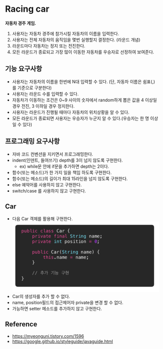 # Racing car
__자동차 경주 게임.__  
1. 사용자는 자동차 경주에 참가시킬 자동차의 이름을 입력한다.
2. 사용자는 전체 자동차의 움직임을 몇번 실행할지 결정한다. (라운드 개념)
3. 라운드마다 자동차는 정지 또는 전진한다.
4. 모든 라운드가 종료되고 가장 많이 이동한 자동차를 우승자로 선정하여 보여준다.

## 기능 요구사항
- 사용자는 자동차의 이름을 한번에 N대 입력할 수 있다. (단, 자동차 이름은 쉼표(,)를 기준으로 구분한다)
- 사용자는 라운드 수를 입력할 수 있다.
- 자동차가 이동하는 조건은 0~9 사이의 숫자에서 random하게 뽑은 값을 4 이상일 경우 전진, 3 이하일 경우 정지한다.
- 사용자는 라운드가 진행될 때마다 자동차의 위치상황을 알 수 있다.
- 모든 라운드가 종료되면 사용자는 우승자가 누군지 알 수 있다.(우승자는 한 명 이상일 수 있다)

## 프로그래밍 요구사항
- 자바 코드 컨벤션을 지키면서 프로그래밍한다.
- indent(인덴트, 들여쓰기) depth를 3이 넘지 않도록 구현한다.
    * ex) while문 안에 if문을 추가하면 depth는 2이다.
- 함수(또는 메소드)가 한 가지 일을 책임 하도록 구현한다.
- 함수(또는 메소드)의 길이가 최대 15라인을 넘지 않도록 구현한다.
- else 예악어를 사용하지 않고 구현한다.
- switch/case 를 사용하지 않고 구현한다.

## Car
- 다음 Car 객체를 활용해 구현한다.  
![](https://github.com/mataeLee/java-study/blob/master/racing-car/resource/Car.png)
- Car의 생성자를 추가 할 수 없다.
- name, position필드의 접근제어자 private을 변경 할 수 없다.
- 가능하면 setter 메소드를 추가하지 않고 구현한다.

## Reference
- https://myeonguni.tistory.com/1596
- https://google.github.io/styleguide/javaguide.html
